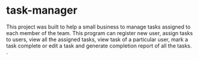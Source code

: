 # task-manager
This project was built to help a small business to manage tasks assigned to each member of the team. This program can register new user, assign tasks to users, view all the assigned tasks, view task of a particular user, mark a task complete or edit a task and generate completion report of all the tasks. .
